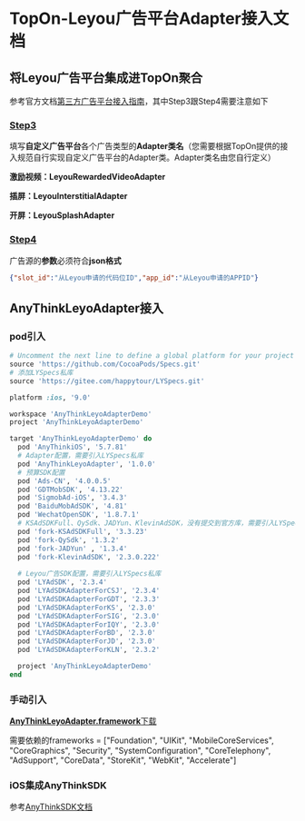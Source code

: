 # TopOn-Leyou广告平台Adapter接入文档

## 将Leyou广告平台集成进TopOn聚合

参考官方文档[第三方广告平台接入指南](https://docs.toponad.com/#/zh-cn/android/NetworkAccess/customnetwork/customnetwork)，其中Step3跟Step4需要注意如下

### [Step3](https://docs.toponad.com/#/zh-cn/android/NetworkAccess/customnetwork/customnetwork?id=_31-%e6%b7%bb%e5%8a%a0%e8%87%aa%e5%ae%9a%e4%b9%89%e5%b9%bf%e5%91%8a%e5%b9%b3%e5%8f%b0)

填写**自定义广告平台**各个广告类型的**Adapter类名**（您需要根据TopOn提供的接入规范自行实现自定义广告平台的Adapter类。Adapter类名由您自行定义）

**激励视频：LeyouRewardedVideoAdapter**

**插屏：LeyouInterstitialAdapter**

**开屏：LeyouSplashAdapter**

### [Step4](https://docs.toponad.com/#/zh-cn/android/NetworkAccess/customnetwork/customnetwork?id=step4-%e6%b7%bb%e5%8a%a0%e8%87%aa%e5%ae%9a%e4%b9%89%e5%b9%bf%e5%91%8a%e5%b9%b3%e5%8f%b0%e7%9a%84%e5%b9%bf%e5%91%8a%e6%ba%90)

广告源的**参数**必须符合**json格式**

```json
{"slot_id":"从Leyou申请的代码位ID","app_id":"从Leyou申请的APPID"}	
```

## AnyThinkLeyoAdapter接入

### pod引入

```ruby
# Uncomment the next line to define a global platform for your project
source 'https://github.com/CocoaPods/Specs.git'
# 添加LYSpecs私库
source 'https://gitee.com/happytour/LYSpecs.git'

platform :ios, '9.0'

workspace 'AnyThinkLeyoAdapterDemo'
project 'AnyThinkLeyoAdapterDemo'

target 'AnyThinkLeyoAdapterDemo' do
  pod 'AnyThinkiOS', '5.7.81'
  # Adapter配置，需要引入LYSpecs私库
  pod 'AnyThinkLeyoAdapter', '1.0.0'
  # 预算SDK配置
  pod 'Ads-CN', '4.0.0.5'
  pod 'GDTMobSDK', '4.13.22'
  pod 'SigmobAd-iOS', '3.4.3'
  pod 'BaiduMobAdSDK', '4.81'
  pod 'WechatOpenSDK', '1.8.7.1'
  # KSAdSDKFull、QySdk、JADYun、KlevinAdSDK，没有提交到官方库，需要引入LYSpecs私库拉取
  pod 'fork-KSAdSDKFull', '3.3.23'
  pod 'fork-QySdk', '1.3.2'
  pod 'fork-JADYun' , '1.3.4'
  pod 'fork-KlevinAdSDK', '2.3.0.222'
    
  # Leyou广告SDK配置，需要引入LYSpecs私库
  pod 'LYAdSDK', '2.3.4'
  pod 'LYAdSDKAdapterForCSJ', '2.3.4'
  pod 'LYAdSDKAdapterForGDT', '2.3.3'
  pod 'LYAdSDKAdapterForKS', '2.3.0'
  pod 'LYAdSDKAdapterForSIG', '2.3.0'
  pod 'LYAdSDKAdapterForIQY', '2.3.0'
  pod 'LYAdSDKAdapterForBD', '2.3.0'
  pod 'LYAdSDKAdapterForJD', '2.3.0'
  pod 'LYAdSDKAdapterForKLN', '2.3.2'

  project 'AnyThinkLeyoAdapterDemo'
end
```

### 手动引入

[**AnyThinkLeyoAdapter.framework**下载](https://gitee.com/happytour/AnyThinkLeyoAdapter.framework)

需要依赖的frameworks = ["Foundation", "UIKit", "MobileCoreServices", "CoreGraphics", "Security", "SystemConfiguration", "CoreTelephony", "AdSupport", "CoreData", "StoreKit", "WebKit", "Accelerate"]

### iOS集成AnyThinkSDK

参考[AnyThinkSDK文档](https://docs.toponad.com/#/zh-cn/ios/ios_doc/ios_sdk_config_access)


